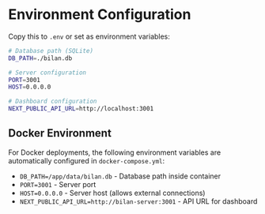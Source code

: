 # Environment Configuration

Copy this to `.env` or set as environment variables:

```bash
# Database path (SQLite)
DB_PATH=./bilan.db

# Server configuration
PORT=3001
HOST=0.0.0.0

# Dashboard configuration  
NEXT_PUBLIC_API_URL=http://localhost:3001
```

## Docker Environment

For Docker deployments, the following environment variables are automatically configured in `docker-compose.yml`:

- `DB_PATH=/app/data/bilan.db` - Database path inside container
- `PORT=3001` - Server port
- `HOST=0.0.0.0` - Server host (allows external connections)
- `NEXT_PUBLIC_API_URL=http://bilan-server:3001` - API URL for dashboard 